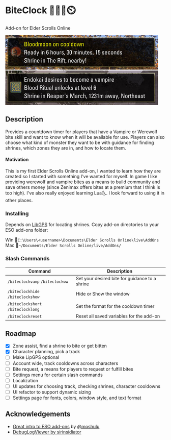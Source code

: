 # BiteClock 🧛‍♂️🐺⏲️

Add-on for Elder Scrolls Online

![Bite clock example for werewolf player](https://raw.githubusercontent.com/Brodingo/biteclock/refs/heads/main/media/bc_example1.jpg)
![Bite clock example for vampire seeking player](https://raw.githubusercontent.com/Brodingo/biteclock/refs/heads/main/media/bc_example2.jpg)

## Description

Provides a countdown timer for players that have a Vampire or Werewolf bite skill and want to know when it will be available for use. Players can also choose what kind of monster they want to be with guidance for finding shrines, which zones they are in, and how to locate them.

#### Motivation

This is my first Elder Scrolls Online add-on, I wanted to learn how they are created so I started with something I've wanted for myself. In game I like providing werewolf and vampire bites as a means to build community and save others money (since Zenimax offers bites at a premium that I think is too high). I've also really enjoyed learning Lua🌜. I look forward to using it in other places.

### Installing
Depends on [LibGPS](https://www.esoui.com/downloads/info601-LibGPS.html) for locating shrines.
Copy add-on directories to your ESO add-ons folder:

Win 📂`C:\Users\<username>\Documents\Elder Scrolls Online\live\AddOns`\
Mac 📂`~/Documents/Elder Scrolls Online/live/AddOns/`

### Slash Commands
| Command | Description |
| --- | --- |
| `/biteclockvamp` `/biteclockww`| Set your desired bite for guidance to a shrine |
| `/biteclockhide` `/biteclockshow` | Hide or Show the window |
| `/biteclockshort` `/biteclocklong` | Set the format for the cooldown timer |
| `/biteclockreset` | Reset all saved variables for the add-on |

## Roadmap
- [x] Zone assist, find a shrine to bite or get bitten
- [x] Character planning, pick a track
- [ ] Make LipGPS optional
- [ ] Account wide, track cooldowns across characters
- [ ] Bite request, a means for players to request or fulfill bites
- [ ] Settings menu for certain slash commands
- [ ] Localization
- [ ] UI updates for choosing track, checking shrines, character cooldowns
- [ ] UI refactor to support dynamic sizing
- [ ] Settings page for fonts, colors, window style, and text format

## Acknowledgements
* [Great intro to ESO add-ons](https://www.youtube.com/watch?v=ZYsr5pVqhso) by [@moshulu](https://github.com/moshulu)
* [DebugLogViewer by sirinsidiator](https://www.esoui.com/downloads/info2389-DebugLogViewer.html)


